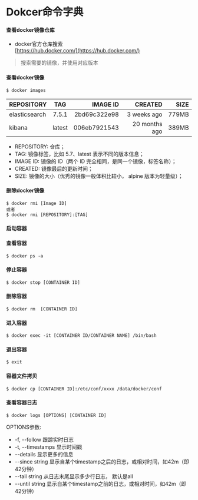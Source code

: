 # Dokcer命令字典

#### 查看docker镜像仓库
- docker官方仓库搜索  
[https://hub.docker.com/](https://hub.docker.com/)
> 搜索需要的镜像，并使用对应版本

#### 查看docker镜像
```
$ docker images
```
REPOSITORY|TAG|IMAGE ID|CREATED|SIZE
---|:--:|--:|--:|---:
elasticsearch|7.5.1|2bd69c322e98|3 weeks ago|779MB
kibana|latest|006eb7921543|20 months ago|389MB

- REPOSITORY: 仓库；
- TAG: 镜像标签，比如 5.7、latest 表示不同的版本信息；
- IMAGE ID: 镜像的 ID（两个 ID 完全相同，是同一个镜像，标签名称）；
- CREATED: 镜像最后的更新时间；
- SIZE: 镜像的大小（优秀的镜像一般体积比较小， alpine 版本为轻量级）；

#### 删除docker镜像
```
$ docker rmi [Image ID]
或者
$ docker rmi [REPOSITORY]:[TAG]
```
#### 启动容器


#### 查看容器
```
$ docker ps -a
```
#### 停止容器
```
$ docker stop [CONTAINER ID] 
```
#### 删除容器
```
$ docker rm  [CONTAINER ID] 
```

#### 进入容器
```
$ docker exec -it [CONTAINER ID/CONTAINER NAME] /bin/bash
```
#### 退出容器
```
$ exit
```

#### 容器文件拷贝
```
$ docker cp [CONTAINER ID]:/etc/conf/xxxx /data/docker/conf
```

#### 查看容器日志
```
$ docker logs [OPTIONS] [CONTAINER ID]
```
OPTIONS参数:
- -f, --follow          跟踪实时日志
- -t, --timestamps      显示时间戳
- --details             显示更多的信息
- --since string        显示自某个timestamp之后的日志，或相对时间，如42m（即42分钟）
- --tail string         从日志末尾显示多少行日志， 默认是all
- --until string        显示自某个timestamp之前的日志，或相对时间，如42m（即42分钟）

